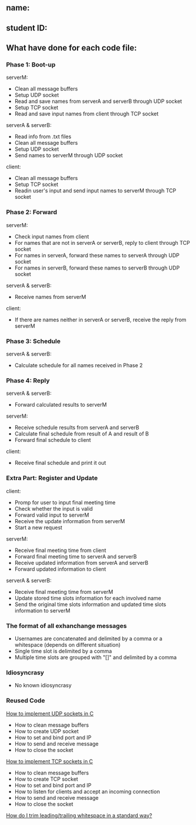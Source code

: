 ## name: 
## student ID:  
## What have done for each code file:
### Phase 1: Boot-up
serverM: 
- Clean all message buffers
- Setup UDP socket
- Read and save names from serverA and serverB through UDP socket
- Setup TCP socket
- Read and save input names from client through TCP socket

serverA & serverB:
- Read info from .txt files
- Clean all message buffers
- Setup UDP socket
- Send names to serverM through UDP socket

client:
- Clean all message buffers
- Setup TCP socket
- Readin user's input and send input names to serverM through TCP socket

### Phase 2: Forward
serverM: 
- Check input names from client
- For names that are not in serverA or serverB, reply to client through TCP socket
- For names in serverA, forward these names to serverA through UDP socket
- For names in serverB, forward these names to serverB through UDP socket

serverA & serverB:
- Receive names from serverM

client:
- If there are names neither in serverA or serverB, receive the reply from serverM

### Phase 3: Schedule
serverA & serverB:
- Calculate schedule for all names received in Phase 2

### Phase 4: Reply
serverA & serverB:
- Forward calculated results to serverM

serverM: 
- Receive schedule results from serverA and serverB
- Calculate final schedule from result of A and result of B
- Forward final schedule to client

client:
- Receive final schedule and print it out

### Extra Part: Register and Update
client:
- Promp for user to input final meeting time
- Check whether the input is valid
- Forward valid input to serverM
- Receive the update information from serverM
- Start a new request

serverM: 
- Receive final meeting time from client
- Forward final meeting time to serverA and serverB
- Receive updated information from serverA and serverB
- Forward updated information to client

serverA & serverB:
- Receive final meeting time from serverM
- Update stored time slots information for each involved name
- Send the original time slots information and updated time slots information to serverM

### The format of all exhanchange messages
- Usernames are concatenated and delimited by a comma or a whitespace (depends on different situation)
- Single time slot is delimited by a comma
- Multiple time slots are grouped with "[]" and delimited by a comma

### Idiosyncrasy
- No known idiosyncrasy

### Reused Code
[How to implement UDP sockets in C](https://www.educative.io/answers/how-to-implement-udp-sockets-in-c)
- How to clean message buffers
- How to create UDP socket
- How to set and bind port and IP
- How to send and receive message
- How to close the socket

[How to implement TCP sockets in C](https://www.educative.io/answers/how-to-implement-tcp-sockets-in-c)
- How to clean message buffers
- How to create TCP socket
- How to set and bind port and IP
- How to listen for clients and accept an incoming connection
- How to send and receive message
- How to close the socket

[How do I trim leading/trailing whitespace in a standard way?](https://stackoverflow.com/questions/122616/how-do-i-trim-leading-trailing-whitespace-in-a-standard-way)